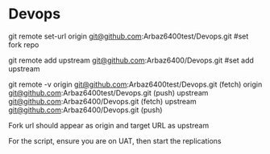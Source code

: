 # Devops

git remote set-url origin git@github.com:Arbaz6400test/Devops.git       #set fork repo


git remote add upstream git@github.com:Arbaz6400/Devops.git             #set add upstream 


 
git remote -v
origin	git@github.com:Arbaz6400test/Devops.git (fetch)
origin	git@github.com:Arbaz6400test/Devops.git (push)
upstream	git@github.com:Arbaz6400/Devops.git (fetch)
upstream	git@github.com:Arbaz6400/Devops.git (push)

Fork url should appear as origin and target URL as upstream  


For the script, ensure you are on UAT, then start the replications 
